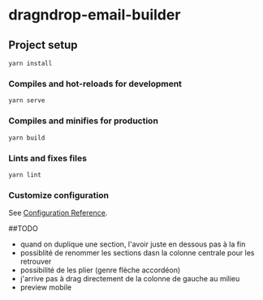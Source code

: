 # dragndrop-email-builder

## Project setup
```
yarn install
```

### Compiles and hot-reloads for development
```
yarn serve
```

### Compiles and minifies for production
```
yarn build
```

### Lints and fixes files
```
yarn lint
```

### Customize configuration
See [Configuration Reference](https://cli.vuejs.org/config/).

##TODO
- quand on duplique une section, l'avoir juste en dessous pas à la fin
- possiblité de renommer les sections dasn la colonne centrale pour les retrouver
- possibilité de les plier (genre flèche accordéon)
- j'arrive pas à drag directement de la colonne de gauche au milieu
- preview mobile
